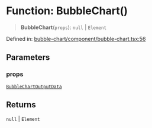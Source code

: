 # Function: BubbleChart()

> **BubbleChart**(`props`): `null` \| `Element`

Defined in: [bubble-chart/component/bubble-chart.tsx:56](https://github.com/GeoDaCenter/openassistant/blob/a1f850931f3d8289e0a4c297ef4b317a2f84235b/packages/echarts/src/bubble-chart/component/bubble-chart.tsx#L56)

## Parameters

### props

[`BubbleChartOutputData`](../type-aliases/BubbleChartOutputData.md)

## Returns

`null` \| `Element`
